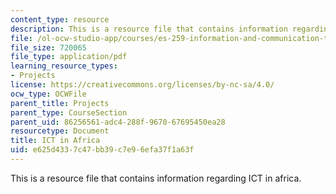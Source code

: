 ```yaml
---
content_type: resource
description: This is a resource file that contains information regarding ICT in africa.
file: /ol-ocw-studio-app/courses/es-259-information-and-communication-technology-in-africa-spring-2006/e625d4337c47bb39c7e96efa37f1a63f_MITES_259S06_gul_3.pdf
file_size: 720065
file_type: application/pdf
learning_resource_types:
- Projects
license: https://creativecommons.org/licenses/by-nc-sa/4.0/
ocw_type: OCWFile
parent_title: Projects
parent_type: CourseSection
parent_uid: 86256561-adc4-288f-9670-67695450ea28
resourcetype: Document
title: ICT in Africa
uid: e625d433-7c47-bb39-c7e9-6efa37f1a63f
---
```

This is a resource file that contains information regarding ICT in africa.